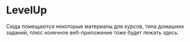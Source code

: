 # LevelUp
Сюда помещаются некоторые материалы для курсов, типа домашних заданий, плюс конечное веб-приложение тоже будет лежать здесь.

